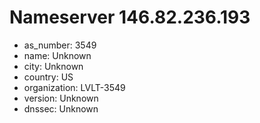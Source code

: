 # Nameserver 146.82.236.193

* as_number: 3549
* name: Unknown
* city: Unknown
* country: US
* organization: LVLT-3549
* version: Unknown
* dnssec: Unknown
